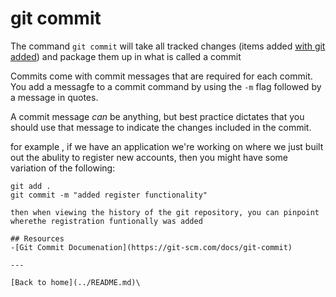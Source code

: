 # git commit
The command `git commit` will take all tracked changes (items added [with git added](./Add.md)) and package them up in what is called a commit

Commits come with commit messages that are required for each commit. You add a messagfe to a commit command by using the `-m` flag followed by a message in quotes.

A commit message _can_ be anything, but best practice dictates that you should use that message to indicate the changes included in the commit.

for example , if we have an application we're working on where we just built out the abulity to register new accounts, then you might have some variation of the following:
```
git add .
git commit -m "added register functionality"

then when viewing the history of the git repository, you can pinpoint wherethe registration funtionally was added 

## Resources
-[Git Commit Documenation](https://git-scm.com/docs/git-commit) 

---

[Back to home](../README.md)\


